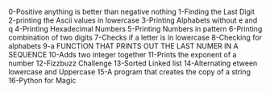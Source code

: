 0-Positive anything is better than negative nothing
1-Finding the Last Digit
2-printing the Ascii values in lowercase
3-Printing Alphabets without e and q
4-Printing Hexadecimal Numbers
5-Printing Numbers in pattern
6-Printing combination of two digits
7-Checks if a letter is in lowercase
8-Checking for alphabets
9-a FUNCTION THAT PRINTS OUT THE LAST NUMER IN A SEQUENCE
10-Adds two integer together
11-Prints the exponent of a number
12-Fizzbuzz Challenge
13-Sorted Linked list
14-Alternating etween lowercase and Uppercase
15-A program that creates the copy of a string
16-Python for Magic
